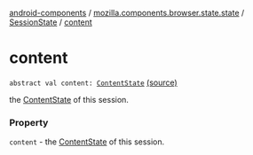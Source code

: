 [android-components](../../index.md) / [mozilla.components.browser.state.state](../index.md) / [SessionState](index.md) / [content](./content.md)

# content

`abstract val content: `[`ContentState`](../-content-state/index.md) [(source)](https://github.com/mozilla-mobile/android-components/blob/master/components/browser/state/src/main/java/mozilla/components/browser/state/state/SessionState.kt#L22)

the [ContentState](../-content-state/index.md) of this session.

### Property

`content` - the [ContentState](../-content-state/index.md) of this session.